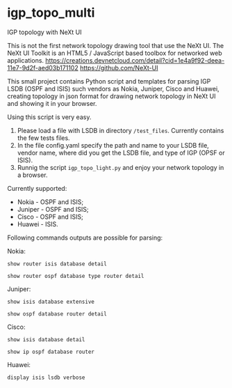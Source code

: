 # igp_topo_multi

IGP topology with NeXt UI

 This is not the first network topology drawing tool that use the NeXt UI.
 The NeXt UI Toolkit is an HTML5 / JavaScript based toolbox for networked web applications.
 https://creations.devnetcloud.com/detail?cid=1e4a9f92-deea-11e7-9d2f-aed03b171102
 https://github.com/NeXt-UI
 
This small project contains Python script and templates for parsing IGP LSDB (OSPF and ISIS) such vendors as Nokia, Juniper, Cisco and Huawei, creating topology in json format for drawing network topology in NeXt UI and showing it in your browser.

Using this script is very easy.

1) Please load a file with LSDB in directory ```/test_files```. Currently contains the few tests files.
2) In the file config.yaml specify the path and name to your LSDB file, vendor name, where did you get the LSDB file, and type of IGP (OPSF or ISIS).
3) Runnig the script  ```igp_topo_light.py``` and enjoy your network topology in a browser.

Currently supported:

- Nokia - OSPF and ISIS;
- Juniper - OSPF and ISIS;
- Cisco - OSPF and ISIS;
- Huawei - ISIS.

Following commands outputs are possible for parsing:

Nokia:

```show router isis database detail```

```show router ospf database type router detail```

Juniper:

```show isis database extensive```

```show ospf database router detail```

Cisco:

```show isis database detail```

```show ip ospf database router```

Huawei:

```display isis lsdb verbose```
